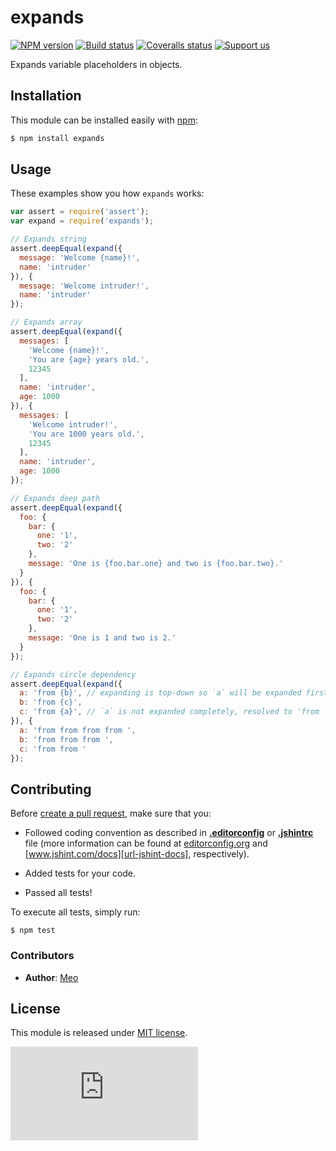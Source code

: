 # expands

[![NPM version][meta-img-npm]][meta-url-npm]
[![Build status][meta-img-travis]][meta-url-travis]
[![Coveralls status][meta-img-coveralls]][meta-url-coveralls]
[![Support us][meta-img-gratipay]][meta-url-gratipay]

Expands variable placeholders in objects.

## Installation

This module can be installed easily with [npm][url-npm]:

```sh
$ npm install expands
```

## Usage

These examples show you how `expands` works:

```js
var assert = require('assert');
var expand = require('expands');

// Expands string
assert.deepEqual(expand({
  message: 'Welcome {name}!',
  name: 'intruder'
}), {
  message: 'Welcome intruder!',
  name: 'intruder'
});

// Expands array
assert.deepEqual(expand({
  messages: [
    'Welcome {name}!',
    'You are {age} years old.',
    12345
  ],
  name: 'intruder',
  age: 1000
}), {
  messages: [
    'Welcome intruder!',
    'You are 1000 years old.',
    12345
  ],
  name: 'intruder',
  age: 1000
});

// Expands deep path
assert.deepEqual(expand({
  foo: {
    bar: {
      one: '1',
      two: '2'
    },
    message: 'One is {foo.bar.one} and two is {foo.bar.two}.'
  }
}), {
  foo: {
    bar: {
      one: '1',
      two: '2'
    },
    message: 'One is 1 and two is 2.'
  }
});

// Expands circle dependency
assert.deepEqual(expand({
  a: 'from {b}', // expanding is top-down so `a` will be expanded first
  b: 'from {c}',
  c: 'from {a}', // `a` is not expanded completely, resolved to 'from ',
}), {
  a: 'from from from from ',
  b: 'from from from ',
  c: 'from from '
});
```

## Contributing

Before [create a pull request][repo-url-pull-request], make sure that you:

* Followed coding convention as described in
**[.editorconfig][repo-editorconfig]** or **[.jshintrc][repo-jshintrc]** file
(more information can be found at [editorconfig.org][url-editorconfig] and
[www.jshint.com/docs][url-jshint-docs], respectively).

* Added tests for your code.

* Passed all tests!

To execute all tests, simply run:

    $ npm test

### Contributors

* **Author**: [Meo][url-meoguru]

## License

This module is released under [MIT license][repo-license].

[![Analytics][meta-img-ga]][meta-url-ga]

[//]: # (Site URLs)
[url-node]: http://nodejs.org
[url-npm]: https://www.npmjs.org/
[url-editorconfig]: http://editorconfig.org
[url-jshint-docs]: http://www.jshint.com/docs
[url-traceur]: https://github.com/google/traceur-compiler
[url-source-map-support]: https://github.com/evanw/node-source-map-support

[//]: # (Repository URLs and resources)
[repo-url-new-issue]: https://github.com/meoguru/traceur-source-maps/issues/new
[repo-url-pull-request]: https://github.com/meoguru/traceur-source-maps/pulls
[repo-license]: https://github.com/meoguru/traceur-source-maps/blob/master/LICENSE
[repo-editorconfig]: https://github.com/meoguru/traceur-source-maps/blob/master/.editorconfig
[repo-jshintrc]: https://github.com/meoguru/traceur-source-maps/blob/master/.jshintrc

[//]: # (Repository meta information)
[meta-url-npm]: https://npmjs.org/package/expands
[meta-img-npm]: https://img.shields.io/npm/v/expands.svg?style=flat
[meta-url-travis]: https://travis-ci.org/meoguru/expands
[meta-img-travis]: https://img.shields.io/travis/meoguru/expands.svg?style=flat
[meta-url-coveralls]: https://coveralls.io/r/meoguru/expands
[meta-img-coveralls]: https://img.shields.io/coveralls/meoguru/expands/master.svg?style=flat
[meta-url-gratipay]: https://gratipay.com/meoguru
[meta-img-gratipay]: https://img.shields.io/gratipay/meoguru.svg?style=flat
[meta-url-ga]: https://github.com/igrigorik/ga-beacon
[meta-img-ga]: https://ga-beacon.appspot.com/UA-54698248-1/repo/README.md

[//]: # (Authors and contributors URLs)
[url-meoguru]: http://meo.guru
